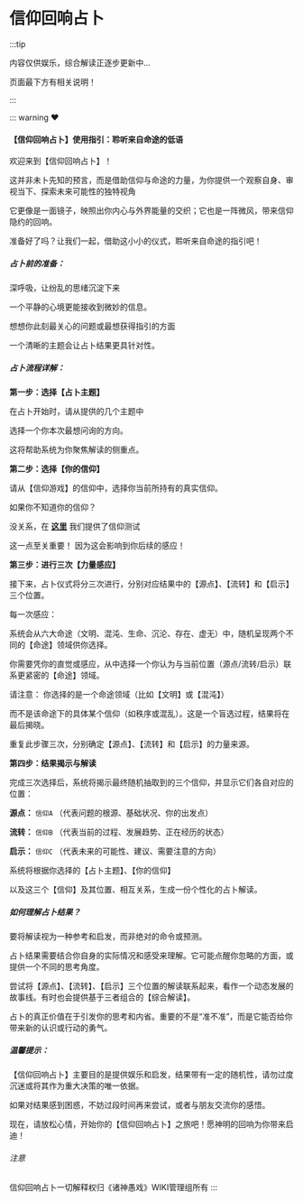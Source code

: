 # 信仰回响占卜
:::tip

内容仅供娱乐，综合解读正逐步更新中...

页面最下方有相关说明！

:::



<script setup>
import FaithDivination from '../components/FaithDivination.vue';
import { interpretationData } from '../js/interpretationsData.js'; 
</script>

<FaithDivination :interpretations="interpretationData" />

::: warning ❤

#### 【信仰回响占卜】使用指引：聆听来自命途的低语

欢迎来到【信仰回响占卜】！

这并非未卜先知的预言，而是借助信仰与命途的力量，为你提供一个观察自身、审视当下、探索未来可能性的独特视角

它更像是一面镜子，映照出你内心与外界能量的交织；它也是一阵微风，带来信仰隐约的回响。

准备好了吗？让我们一起，借助这小小的仪式，聆听来自命途的指引吧！

##### 占卜前的准备：

深呼吸，让纷乱的思绪沉淀下来

一个平静的心境更能接收到微妙的信息。

想想你此刻最关心的问题或最想获得指引的方面

一个清晰的主题会让占卜结果更具针对性。

##### 占卜流程详解：

**第一步：选择【占卜主题】**

在占卜开始时，请从提供的几个主题中

选择一个你本次最想问询的方向。

这将帮助系统为你聚焦解读的侧重点。

**第二步：选择【你的信仰】**

请从【信仰游戏】的信仰中，选择你当前所持有的真实信仰。

如果你不知道你的信仰？

没关系，在 [**这里**](./test.md) 我们提供了信仰测试

这一点至关重要！ 因为这会影响到你后续的感应！

**第三步：进行三次【力量感应】**

接下来，占卜仪式将分三次进行，分别对应结果中的【源点】、【流转】和【启示】三个位置。

每一次感应：

系统会从六大命途（文明、混沌、生命、沉沦、存在、虚无）中，随机呈现两个不同的【命途】领域供你选择。

你需要凭你的直觉或感应，从中选择一个你认为与当前位置（源点/流转/启示）联系更紧密的【命途】领域。

请注意： 你选择的是一个命途领域（比如【文明】或【混沌】）

而不是该命途下的具体某个信仰（如秩序或混乱）。这是一个盲选过程，结果将在最后揭晓。

重复此步骤三次，分别确定【源点】、【流转】和【启示】的力量来源。

**第四步：结果揭示与解读**

完成三次选择后，系统将揭示最终随机抽取到的三个信仰，并显示它们各自对应的位置：

**源点：** `信仰A` （代表问题的根源、基础状况、你的出发点）

**流转：** `信仰B` （代表当前的过程、发展趋势、正在经历的状态）

**启示：** `信仰C` （代表未来的可能性、建议、需要注意的方向）

系统将根据你选择的【占卜主题】、【你的信仰】

以及这三个【信仰】及其位置、相互关系，生成一份个性化的占卜解读。

##### 如何理解占卜结果？

要将解读视为一种参考和启发，而非绝对的命令或预测。

占卜结果需要结合你自身的实际情况和感受来理解。它可能点醒你忽略的方面，或提供一个不同的思考角度。


尝试将【源点】、【流转】、【启示】三个位置的解读联系起来，看作一个动态发展的故事线。有时也会提供基于三者组合的【综合解读】。

占卜的真正价值在于引发你的思考和内省。重要的不是“准不准”，而是它能否给你带来新的认识或行动的勇气。

##### 温馨提示：

【信仰回响占卜】主要目的是提供娱乐和启发，结果带有一定的随机性，请勿过度沉迷或将其作为重大决策的唯一依据。


如果对结果感到困惑，不妨过段时间再来尝试，或者与朋友交流你的感悟。

现在，请放松心情，开始你的【信仰回响占卜】之旅吧！愿神明的回响为你带来启迪！

###### 注意
信仰回响占卜一切解释权归《诸神愚戏》WIKI管理组所有
:::
